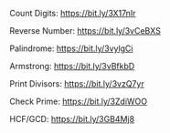 Count Digits: https://bit.ly/3X17nIr

Reverse Number: https://bit.ly/3vCeBXS

Palindrome: https://bit.ly/3vylgCi

Armstrong: https://bit.ly/3vBfkbD

Print Divisors: https://bit.ly/3vzQ7yr

Check Prime: https://bit.ly/3ZdiWOO

HCF/GCD: https://bit.ly/3GB4Mj8
 